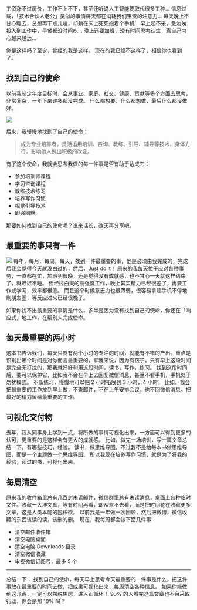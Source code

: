 工资涨不过房价，工作不上不下，甚至还听说人工智能要取代很多工种...
信息过载，「技术合伙人老公」类似的事情每天都在消耗我们宝贵的注意力...
每天晚上不甘心睡去，总想再干点儿啥，却躺在床上死死抱着个手机...
早上起不来，急匆匆投入到工作中，早餐都没时间吃...
晚上还要加班，没有时间思考认生，离自己内心越来越远...

你是这样吗？至少，曾经的我是这样。
现在的我已经不这样了，相信你也看到了。

## 找到自己的使命
以前我制定年度目标时，会从事业、家庭、社交、健康、贡献等多个方面去思考，非常复杂，一年下来许多都没完成。
什么都想要，什么都想做，最后什么都没做好。

![](./_image/2017-03-01-08-40-37.jpg)

后来，我慢慢地找到了自己的使命：
>成为专业培养者，灵活运用培训、咨询、教练、引导、辅导等技术，身体力行，影响他人做出积极的改变。

有了这个使命，我就会思考我做的每一件事是否有助于达成它：
* 参加培训师课程
* 学习咨询课程
* 教练技术练习
* 培养写作习惯
* 视觉引导技术
* 即兴幽默

那要如何找到自己的使命呢？说来话长，改天再分享吧。

## 最重要的事只有一件
![](./_image/2017-03-01-08-44-27.jpg)
每年，每月，每周，每天，找到一件最重要的事，他是必须由我完成的，完成后我会觉得今天就没白过的，然后，Just do it！
原来的我每天忙于应对各种事务，一直都在忙，加班到很晚，还是觉得没有成就感，也不甘心一天就这样结束了，就迟迟不睡。
但经过白天的高强度工作，晚上其实精力已经很差了，再要工作或学习，效率都很低。
而且这个时候意志力也很薄弱，很容易拿起手机不停地刷朋友圈，等反应过来已经很晚了。

如果你找不出最重要的事情是什么，多半是因为没有找到自己的使命，你还在「响应式」地工作，在帮别人完成使命。

## 每天最重要的两小时
这本书告诉我们，每天只要有两个小时的专注的时间，就能有不错的产出。重点是识别出哪个时间是对你而言最重要的，拿我来说，因为有孩子，只有早上这段时间是完全无打扰的，那我就好好利用这段时间，读书，写作，练习。
找到这段时间后，要可以保护它，比如我不会在早上去回复微信消息，甚至不看手机，手机处于勿扰模式。
不断练习，慢慢地可以把 2 小时拓展到 3 小时，4 小时。
比如，我会把最重要的工作放到早上做，不查邮件，不在上午安排会议，也不回微信消息。把最好的精力留给最重要的工作。

## 可视化交付物
去年，我从同事身上学到一点，将所做的事情可视化出来，一方面可以得到更多的认可，更重要的是这样会有更大的成就感。
比如，做完一场培训，写一篇文章总结一下，有哪些技巧，经验。
读书，做思维导图，不过我不是给每本书做思维导图，而是一个主题做一个思维导图。
所以我现在培养写作习惯，就是为了将我的经验，读过的书，可视化出来。

## 每周清空
原来我的收件箱里总有几百封未读邮件，微信群里总有未读消息，桌面上各种临时文件。收藏一大堆文章，等有时间再看，却从来不去看，而是把时间花在收藏更多文章，这是人类本能的囤积欲。
以前我是一年做一次回顾，然后把微博，微信收藏的东西该读的读，该删的删。
现在，我每周都会做下面几件事：
* 清空邮件收件箱 
* 清空电脑桌面
* 清空电脑 Downloads 目录
* 清空微信收藏
* 审视微信订阅号，最多 5 个

---
总结一下：
找到自己的使命，每天早上思考今天最重要的一件事是什么，把这件事放在最重要的时间去做，把成果可视化出来，每周清空各种信息。
如果你能做到这几点，一定可以摆脱焦虑，进入正循环！
90% 的人看完这篇文章也不会采取行动，你会是那 10% 吗？